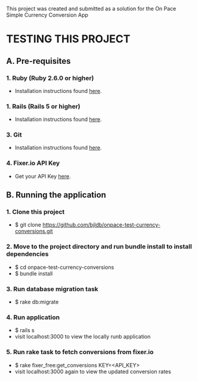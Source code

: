 This project was created and submitted as a solution for the On Pace Simple Currency Conversion App

# TESTING THIS PROJECT

## A. Pre-requisites

### 1. Ruby (Ruby 2.6.0 or higher) 
  - Installation instructions found [here](https://www.ruby-lang.org/en/documentation/installation/).
### 1. Rails (Rails 5 or higher) 
  - Installation instructions found [here](http://installrails.com/).
### 3. Git 
  - Installation instructions found [here](https://www.atlassian.com/git/tutorials/install-git).
### 4. Fixer.io API Key 
  - Get your API Key [here](https://fixer.io/product).

## B. Running the application

### 1. Clone this project
  - $ git clone https://github.com/bjldb/onpace-test-currency-conversions.git
### 2. Move to the project directory and run bundle install to install dependencies
  - $ cd onpace-test-currency-conversions
  - $ bundle install
### 3. Run database migration task
  - $ rake db:migrate
### 4. Run application
  - $ rails s
  - visit localhost:3000 to view the locally runb application
### 5. Run rake task to fetch conversions from fixer.io
  - $ rake fixer_free:get_conversions KEY=<API_KEY>
  - visit localhost:3000 again to view the updated conversion rates
